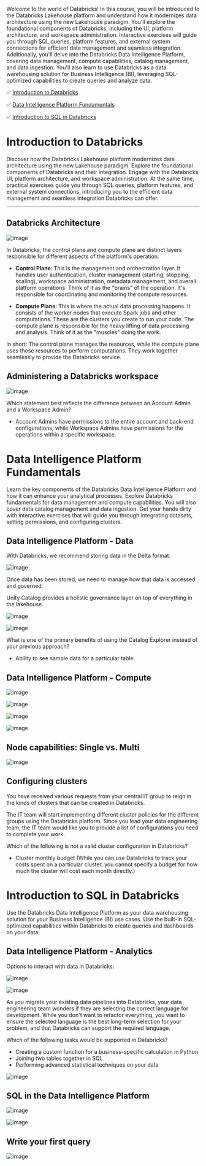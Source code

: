 Welcome to the world of Databricks! In this course, you will be introduced to the Databricks Lakehouse platform and understand how it modernizes data architecture using the new Lakehouse paradigm. You'll explore the foundational components of Databricks, including the UI, platform architecture, and workspace administration. Interactive exercises will guide you through SQL queries, platform features, and external system connections for efficient data management and seamless integration. Additionally, you'll delve into the Databricks Data Intelligence Platform, covering data management, compute capabilities, catalog management, and data ingestion. You'll also learn to use Databricks as a data warehousing solution for Business Intelligence (BI), leveraging SQL-optimized capabilities to create queries and analyze data.

✅ [Introduction to Databricks](https://github.com/janaom/databricks-learning/blob/main/introduction-to-databricks/README.md#introduction-to-databricks)

✅ [Data Intelligence Platform Fundamentals](https://github.com/janaom/databricks-learning/blob/main/introduction-to-databricks/README.md#data-intelligence-platform-fundamentals)

✅ [Introduction to SQL in Databricks](https://github.com/janaom/databricks-learning/blob/main/introduction-to-databricks/README.md#introduction-to-sql-in-databricks)


# Introduction to Databricks

Discover how the Databricks Lakehouse platform modernizes data architecture using the new Lakehouse paradigm. Explore the foundational components of Databricks and their integration. Engage with the Databricks UI, platform architecture, and workspace administration. At the same time, practical exercises guide you through SQL queries, platform features, and external system connections, introducing you to the efficient data management and seamless integration Databricks can offer.

------------------------

## Databricks Architecture

![image](https://github.com/user-attachments/assets/6f6e7d8f-e34e-4aeb-a860-f92984e96f94)

In Databricks, the control plane and compute plane are distinct layers responsible for different aspects of the platform's operation:

- **Control Plane**: This is the management and orchestration layer. It handles user authentication, cluster management (starting, stopping, scaling), workspace administration, metadata management, and overall platform operations. Think of it as the "brains" of the operation. It's responsible for coordinating and monitoring the compute resources.

- **Compute Plane**: This is where the actual data processing happens. It consists of the worker nodes that execute Spark jobs and other computations. These are the clusters you create to run your code. The compute plane is responsible for the heavy lifting of data processing and analysis. Think of it as the "muscles" doing the work.

In short: The control plane manages the resources, while the compute plane uses those resources to perform computations. They work together seamlessly to provide the Databricks service.

## Administering a Databricks workspace

![image](https://github.com/user-attachments/assets/07aab8d2-8878-4b00-b7ab-21a7483602e6)

Which statement best reflects the difference between an Account Admin and a Workspace Admin?

- Account Admins have permissions to the entire account and back-end configurations, while Workspace Admins have permissions for the operations within a specific workspace.

# Data Intelligence Platform Fundamentals

Learn the key components of the Databricks Data Intelligence Platform and how it can enhance your analytical processes. Explore Databricks fundamentals for data management and compute capabilities. You will also cover data catalog management and data ingestion. Get your hands dirty with interactive exercises that will guide you through integrating datasets, setting permissions, and configuring clusters. 

## Data Intelligence Platform - Data

With Databricks, we recommend storing data in the Delta format.

![image](https://github.com/user-attachments/assets/8e70f0eb-f42c-4e0f-aafe-dd9dc39f37a9)

Once data has been stored, we need to manage how that data is accessed and governed. 

Unity Catalog provides a holistic governance layer on top of everything in the lakehouse.

![image](https://github.com/user-attachments/assets/0786ac8d-cdfa-4221-80f2-144b504d37ca)

![image](https://github.com/user-attachments/assets/2a754e1f-873f-4cf9-9212-3b85dd5c5e09)

What is one of the primary benefits of using the Catalog Explorer instead of your previous approach?

- Ability to see sample data for a particular table.


## Data Intelligence Platform - Compute

![image](https://github.com/user-attachments/assets/1b337d17-1af3-4d98-89de-6d38452e37b8)

![image](https://github.com/user-attachments/assets/ac95ab66-3ed4-4468-8e6f-1245c02b1e2b)

![image](https://github.com/user-attachments/assets/18a2e47d-16b7-4be6-b234-4e24d7887597)

![image](https://github.com/user-attachments/assets/ed888c48-4431-4017-972a-265c81b55e52)

## Node capabilities: Single vs. Multi

![image](https://github.com/user-attachments/assets/2753d5b7-4820-4f30-89e3-1a60bb095fdd)

## Configuring clusters

You have received various requests from your central IT group to reign in the kinds of clusters that can be created in Databricks.

The IT team will start implementing different cluster policies for the different groups using the Databricks platform. Since you lead your data engineering team, the IT team would like you to provide a list of configurations you need to complete your work.

Which of the following is not a valid cluster configuration in Databricks?

+ Cluster monthly budget (While you can use Databricks to track your costs spent on a particular cluster, you cannot specify a budget for how much the cluster will cost each month directly.)

# Introduction to SQL in Databricks

Use the Databricks Data Intelligence Platform as your data warehousing solution for your Business Intelligence (BI) use cases. Use the built-in SQL-optimized capabilities within Databricks to create queries and dashboards on your data.

## Data Intelligence Platform - Analytics

Options to interact with data in Databricks:

![image](https://github.com/user-attachments/assets/31e0ef38-7c4b-4af3-8930-a25234154e7a)

![image](https://github.com/user-attachments/assets/66eb5be8-f4a3-414a-8535-44ff635a55b8)

As you migrate your existing data pipelines into Databricks, your data engineering team wonders if they are selecting the correct language for development. While you don't want to refactor everything, you want to ensure the selected language is the best long-term selection for your problem, and that Databricks can support the required language.

Which of the following tasks would be supported in Databricks?

+ Creating a custom function for a business-specific calculation in Python
+ Joining two tables together in SQL
+ Performing advanced statistical techniques on your data

![image](https://github.com/user-attachments/assets/833b87a7-e843-4ec4-b44e-f2c67f9d6262)

## SQL in the Data Intelligence Platform

![image](https://github.com/user-attachments/assets/8eaf72e5-6917-48df-9fa3-b099cf112844)

![image](https://github.com/user-attachments/assets/390305a1-b422-4265-9ba1-faaaf5ac531e)

## Write your first query

![image](https://github.com/user-attachments/assets/7a264d92-e638-46cf-b154-5cf98ce50a52)


